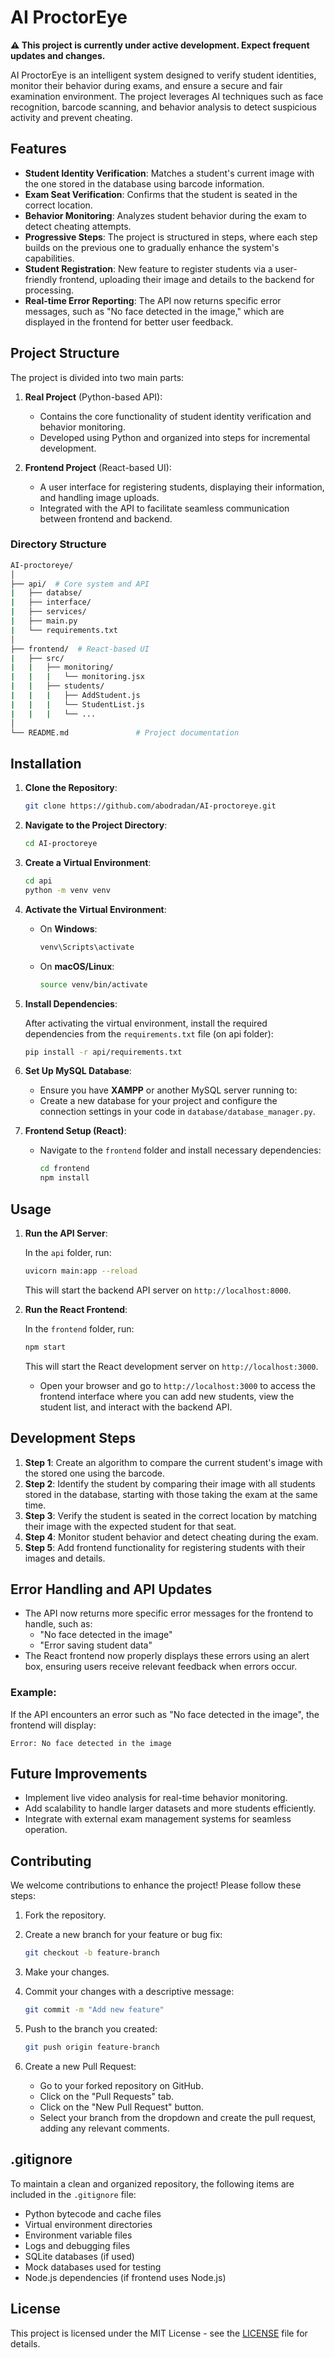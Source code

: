 # AI ProctorEye

**⚠️ This project is currently under active development. Expect frequent updates and changes.**

AI ProctorEye is an intelligent system designed to verify student identities, monitor their behavior during exams, and ensure a secure and fair examination environment. The project leverages AI techniques such as face recognition, barcode scanning, and behavior analysis to detect suspicious activity and prevent cheating.

## Features

- **Student Identity Verification**: Matches a student's current image with the one stored in the database using barcode information.
- **Exam Seat Verification**: Confirms that the student is seated in the correct location.
- **Behavior Monitoring**: Analyzes student behavior during the exam to detect cheating attempts.
- **Progressive Steps**: The project is structured in steps, where each step builds on the previous one to gradually enhance the system's capabilities.
- **Student Registration**: New feature to register students via a user-friendly frontend, uploading their image and details to the backend for processing.
- **Real-time Error Reporting**: The API now returns specific error messages, such as "No face detected in the image," which are displayed in the frontend for better user feedback.

## Project Structure

The project is divided into two main parts:

1. **Real Project** (Python-based API):

   - Contains the core functionality of student identity verification and behavior monitoring.
   - Developed using Python and organized into steps for incremental development.

2. **Frontend Project** (React-based UI):
   - A user interface for registering students, displaying their information, and handling image uploads.
   - Integrated with the API to facilitate seamless communication between frontend and backend.

### Directory Structure

```bash
AI-proctoreye/
│
├── api/  # Core system and API
|   ├── databse/
|   ├── interface/
|   ├── services/
|   ├── main.py
|   └── requirements.txt
│
├── frontend/  # React-based UI
|   ├── src/
|   |   ├── monitoring/
|   |   |   └── monitoring.jsx
|   |   ├── students/
|   |   |   ├── AddStudent.js
|   |   |   └── StudentList.js
|   |   |   └── ...
│
└── README.md               # Project documentation
```

## Installation

1. **Clone the Repository**:

   ```bash
   git clone https://github.com/abodradan/AI-proctoreye.git
   ```

2. **Navigate to the Project Directory**:

   ```bash
   cd AI-proctoreye
   ```

3. **Create a Virtual Environment**:

   ```bash
   cd api
   python -m venv venv
   ```

4. **Activate the Virtual Environment**:

   - On **Windows**:

     ```bash
     venv\Scripts\activate
     ```

   - On **macOS/Linux**:

     ```bash
     source venv/bin/activate
     ```

5. **Install Dependencies**:

   After activating the virtual environment, install the required dependencies from the `requirements.txt` file (on api folder):

   ```bash
   pip install -r api/requirements.txt
   ```

6. **Set Up MySQL Database**:

   - Ensure you have **XAMPP** or another MySQL server running to:
   - Create a new database for your project and configure the connection settings in your code in `database/database_manager.py`.

7. **Frontend Setup (React)**:

   - Navigate to the `frontend` folder and install necessary dependencies:

     ```bash
     cd frontend
     npm install
     ```

## Usage

1. **Run the API Server**:

   In the `api` folder, run:

   ```bash
   uvicorn main:app --reload
   ```

   This will start the backend API server on `http://localhost:8000`.

2. **Run the React Frontend**:

   In the `frontend` folder, run:

   ```bash
   npm start
   ```

   This will start the React development server on `http://localhost:3000`.

   - Open your browser and go to `http://localhost:3000` to access the frontend interface where you can add new students, view the student list, and interact with the backend API.

## Development Steps

1. **Step 1**: Create an algorithm to compare the current student's image with the stored one using the barcode.
2. **Step 2**: Identify the student by comparing their image with all students stored in the database, starting with those taking the exam at the same time.
3. **Step 3**: Verify the student is seated in the correct location by matching their image with the expected student for that seat.
4. **Step 4**: Monitor student behavior and detect cheating during the exam.
5. **Step 5**: Add frontend functionality for registering students with their images and details.

## Error Handling and API Updates

- The API now returns more specific error messages for the frontend to handle, such as:
  - "No face detected in the image"
  - "Error saving student data"
- The React frontend now properly displays these errors using an alert box, ensuring users receive relevant feedback when errors occur.

### Example:

If the API encounters an error such as "No face detected in the image", the frontend will display:

```plaintext
Error: No face detected in the image
```

## Future Improvements

- Implement live video analysis for real-time behavior monitoring.
- Add scalability to handle larger datasets and more students efficiently.
- Integrate with external exam management systems for seamless operation.

## Contributing

We welcome contributions to enhance the project! Please follow these steps:

1. Fork the repository.
2. Create a new branch for your feature or bug fix:

   ```bash
   git checkout -b feature-branch
   ```

3. Make your changes.
4. Commit your changes with a descriptive message:

   ```bash
   git commit -m "Add new feature"
   ```

5. Push to the branch you created:

   ```bash
   git push origin feature-branch
   ```

6. Create a new Pull Request:
   - Go to your forked repository on GitHub.
   - Click on the "Pull Requests" tab.
   - Click on the "New Pull Request" button.
   - Select your branch from the dropdown and create the pull request, adding any relevant comments.

## .gitignore

To maintain a clean and organized repository, the following items are included in the `.gitignore` file:

- Python bytecode and cache files
- Virtual environment directories
- Environment variable files
- Logs and debugging files
- SQLite databases (if used)
- Mock databases used for testing
- Node.js dependencies (if frontend uses Node.js)

## License

This project is licensed under the MIT License - see the [LICENSE](LICENSE) file for details.
